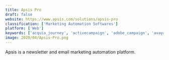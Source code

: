 ```yaml
---
title: Apsis Pro
draft: false 
website: https://www.apsis.com/solutions/apsis-pro
classification: ['Marketing Automation Softwares']
platform: ['Web']
keywords: ['acquia_journey', 'activecampaign', 'adobe_campaign', 'avaya_oceana', 'clickdimensions', 'convertkit', 'customer.io', 'econda', 'gmelius', 'google_analytics', 'kitewheel', 'mailzak', 'opentracker', 'pardot', 'salesforce_journey_builder', 'sendcheetah', 'sendinblue', 'snitcher', 'spiratest', 'thunderhead_one_engagement_hub', 'userguiding', 'verint']
image: 2020/04/Apsis-Pro.png
---
```

Apsis is a newsletter and email marketing automation platform.